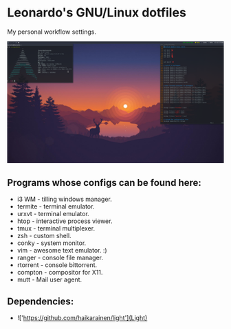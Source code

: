 # Leonardo's GNU/Linux dotfiles
My personal workflow settings.

![Preview](Screenshots/Preview.png?raw=true "Preview")

## Programs whose configs can be found here:

+ i3 WM - tilling windows manager.
+ termite - terminal emulator.
+ urxvt - terminal emulator.
+ htop - interactive process viewer.
+ tmux - terminal multiplexer.
+ zsh - custom shell.
+ conky - system monitor.
+ vim - awesome text emulator. :)
+ ranger - console file manager.
+ rtorrent - console bittorrent.
+ compton - compositor for X11.
+ mutt - Mail user agent.

## Dependencies:

+ !['https://github.com/haikarainen/light'](Light)

